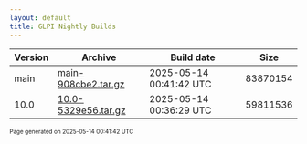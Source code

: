 ```yaml
---
layout: default
title: GLPI Nightly Builds
---
```


Version|Archive|Build date|Size
---|---|---|---
main|[main-908cbe2.tar.gz](main-908cbe2.tar.gz)|2025-05-14 00:41:42 UTC|83870154
10.0|[10.0-5329e56.tar.gz](10.0-5329e56.tar.gz)|2025-05-14 00:36:29 UTC|59811536

<font size="1">Page generated on 2025-05-14 00:41:42 UTC</font>
